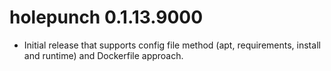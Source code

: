 # holepunch 0.1.13.9000

* Initial release that supports config file method (apt, requirements, install and runtime) and Dockerfile approach.
